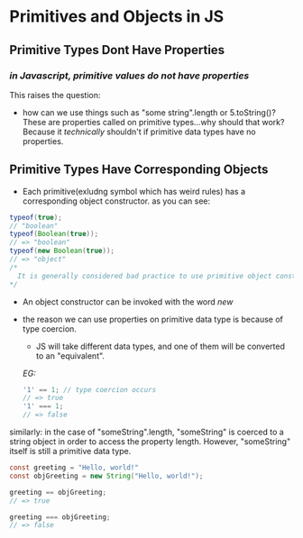 # Primitives and Objects in JS

## Primitive Types Dont Have Properties

### _in Javascript, primitive values do not have properties_

This raises the question:

* how can we use things such as "some string".length or 5.toString()? These are properties called on primitive types...why should that work? Because it _technically_ shouldn't if primitive data types have no properties.

## Primitive Types Have Corresponding Objects

* Each primitive(exludng symbol which has weird rules) has a corresponding object constructor. as you can see:

```Java
typeof(true); 
// "boolean" 
typeof(Boolean(true)); 
// => "boolean" 
typeof(new Boolean(true));
// => "object"
/*  
  It is generally considered bad practice to use primitive object constructors (as shown in the final line above). 
*/
```
* An object constructor can be invoked with the word _new_ 

* the reason we can use properties on primitive data type is because of type coercion. 
  * JS will take different data types, and one of them will be converted to an "equivalent". 

  _EG:_

  ```Java
  '1' == 1; // type coercion occurs
  // => true 
  '1' === 1; 
  // => false

similarly: in the case of "someString".length, "someString" is coerced to a string object in order to access the property length. However, "someString" itself is still a primitive data type.

```Java
const greeting = "Hello, world!" 
const objGreeting = new String("Hello, world!");

greeting == objGreeting; 
// => true

greeting === objGreeting; 
// => false
```
